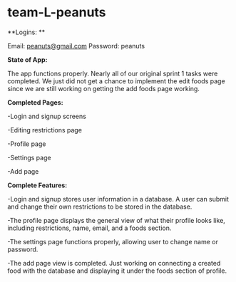 # team-L-peanuts


**Logins: **

Email: peanuts@gmail.com
Password: peanuts

**State of App:**

The app functions properly. Nearly all of our original sprint 1 tasks were completed. We just did not get a chance to implement the edit foods page since we are still working on getting the add foods page working.

**Completed Pages:**

-Login and signup screens

-Editing restrictions page

-Profile page

-Settings page

-Add page

**Complete Features:**

-Login and signup stores user information in a database. A user can submit and change their own restrictions to be stored in the database.

-The profile page displays the general view of what their profile looks like, including restrictions, name, email, and a foods section.

-The settings page functions properly, allowing user to change name or password.

-The add page view is completed. Just working on connecting a created food with the database and displaying it under the foods section of profile.

